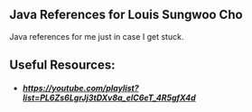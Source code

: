 ## Java References for Louis Sungwoo Cho
Java references for me just in case I get stuck.

## Useful Resources:
- ##### https://youtube.com/playlist?list=PL6Zs6LgrJj3tDXv8a_elC6eT_4R5gfX4d

